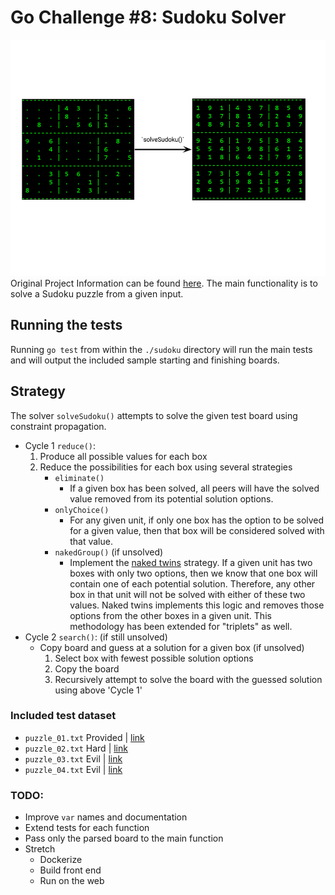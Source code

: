 [//]: # (Image References)
[image_0]: ./misc/solveSudoku_picture.png


# Go Challenge #8: Sudoku Solver
![before and after][image_0] 
Original Project Information can be found [here](http://golang-challenge.org/go-challenge8/). The main functionality is to solve a Sudoku puzzle from a given input.

## Running the tests
Running `go test` from within the `./sudoku` directory will run the main tests and will output the included sample starting
and finishing boards.

## Strategy
The solver `solveSudoku()` attempts to solve the given test board using constraint propagation.
- Cycle 1 `reduce()`:
    1. Produce all possible values for each box
    2. Reduce the possibilities for each box using several strategies
        - `eliminate()`
            - If a given box has been solved, all peers will have the solved value removed from its potential solution options.
        - `onlyChoice()`
            - For any given unit, if only one box has the option to be solved for a given value, then that box will be considered solved with that value.
        - `nakedGroup()` (if unsolved)
            - Implement the [naked twins](http://www.sudokudragon.com/tutorialnakedtwins.htm) strategy. If a given unit has two boxes with only two options, then we know that one box will contain one of each potential solution.  Therefore, any other box in that unit will not be solved with either of these two values.  Naked twins implements this logic and removes those options from the other boxes in a given unit.  This methodology has been extended for "triplets" as well.
- Cycle 2 `search()`: (if still unsolved)
    - Copy board and guess at a solution for a given box (if unsolved)
        1. Select box with fewest possible solution options
        2. Copy the board
        3. Recursively attempt to solve the board with the guessed solution using above 'Cycle 1' 

### Included test dataset
* `puzzle_01.txt` Provided | [link](http://golang-challenge.org/go-challenge8/)
* `puzzle_02.txt` Hard | [link](http://www.websudoku.com/?level=3&set_id=1047193714)
* `puzzle_03.txt` Evil | [link](http://www.websudoku.com/?level=4&set_id=2508589900)
* `puzzle_04.txt` Evil | [link](http://www.websudoku.com/?level=4&set_id=1776784296)


### TODO:
- Improve `var` names and documentation 
- Extend tests for each function
- Pass only the parsed board to the main function
- Stretch
    - Dockerize
    - Build front end
    - Run on the web